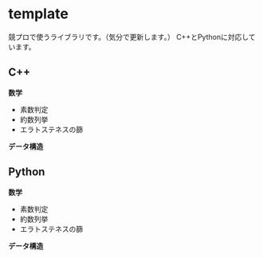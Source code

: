 # template

競プロで使うライブラリです。（気分で更新します。）
C++とPythonに対応しています。

## C++
**数学**
- 素数判定
- 約数列挙
- エラトステネスの篩

**データ構造**

## Python
**数学**
- 素数判定
- 約数列挙
- エラトステネスの篩

**データ構造**

